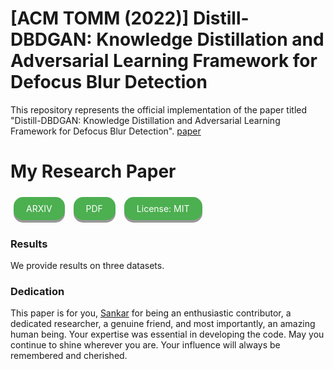 # [ACM TOMM (2022)] Distill-DBDGAN: Knowledge Distillation and Adversarial Learning Framework for Defocus Blur Detection
This repository represents the official implementation of the paper titled "Distill-DBDGAN: Knowledge Distillation and Adversarial Learning Framework for Defocus Blur Detection".
[paper](https://dl.acm.org/doi/pdf/10.1145/3557897)

# My Research Paper

<!-- The HTML and CSS for the buttons -->
<style>
    .button {
        display: inline-block;
        padding: 10px 20px;
        font-size: 14px;
        cursor: pointer;
        text-align: center;
        text-decoration: none;
        outline: none;
        color: #fff;
        background-color: #4CAF50;
        border: none;
        border-radius: 15px;
        box-shadow: 0 4px #999;
        margin: 5px;
    }
    .button:hover {background-color: #3e8e41}
    .button:active {
        background-color: #3e8e41;
        box-shadow: 0 2px #666;
        transform: translateY(2px);
    }
</style>

<div>
    <a href="https://arxiv.org" class="button">ARXIV</a>
    <a href="https://example.com/pdf" class="button">PDF</a>
    <a href="https://opensource.org/licenses/MIT" class="button">License: MIT</a>
</div>

### Results
We provide results on three datasets.

### Dedication
This paper is for you, [Sankar](https://www.linkedin.com/in/ganeshjonna/) for being an enthusiastic contributor, a dedicated researcher, a genuine friend, and most importantly, an amazing human being. Your expertise was essential in developing the code. May you continue to shine wherever you are. Your influence will always be remembered and cherished.


